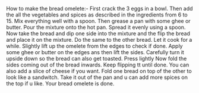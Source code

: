How to make the bread omelete:-
First crack the 3 eggs in a bowl.
Then add the all the vegetables and spices as described in the ingredients from 6 to 15.
Mix everything well with a spoon.
Then grease a pan with some ghee or butter.
Pour the mixture onto the hot pan.
Spread it evenly using a spoon.
Now take the bread and dip one side into the mixture and the flip the bread and place it on the mixture.
Do the same to the other bread.
Let it cook for a while.
Slightly lift up the omelete from the edges to check if done.
Apply some ghee or butter on the edges ans then lift the sides.
Carefully turn it upside down so the bread can also get toasted.
Press lightly
Now fold the sides coming out of the bread inwards.
Keep flipping tt until done.
You can also add a slice of cheese if you want.
Fold one bread on top of the other to look like a sandwitch.
Take it out of the pan and u can add more spices on the top if u like.
Your bread omelete is done.